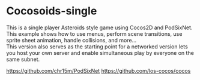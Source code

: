 # Cocosoids-single
This is a single player Asteroids style game using Cocos2D and PodSixNet. 
This example shows how to use menus, perform scene transitions, use sprite sheet animation, handle collisions, and more...  
This version also serves as the starting point for a networked version lets you host your own server and enable simultaneous play by everyone on the same subnet. 

https://github.com/chr15m/PodSixNet 
https://github.com/los-cocos/cocos 
